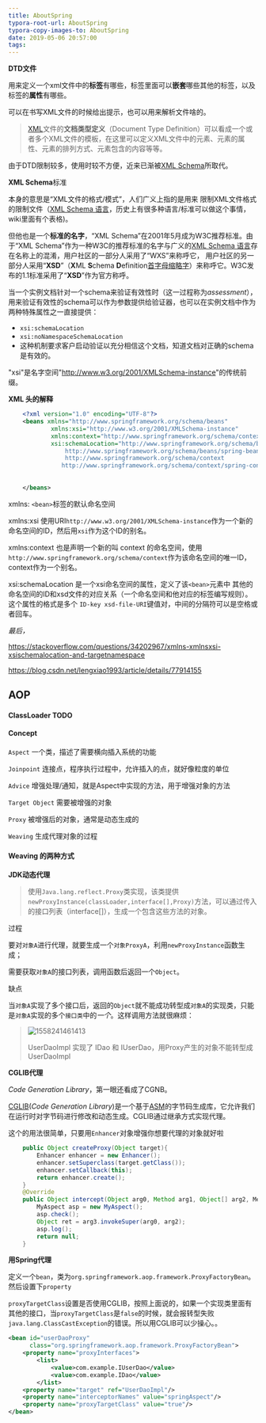 ```yaml
---
title: AboutSpring
typora-root-url: AboutSpring
typora-copy-images-to: AboutSpring
date: 2019-05-06 20:57:00
tags:
---
```




**DTD文件**

用来定义一个xml文件中的**标签**有哪些，标签里面可以**嵌套**哪些其他的标签，以及标签的**属性**有哪些。

可以在书写XML文件的时候给出提示，也可以用来解析文件啥的。

> [XML](https://zh.wikipedia.org/wiki/XML)文件的**文档类型定义**（Document Type Definition）可以看成一个或者多个XML文件的模板，在这里可以定义XML文件中的元素、元素的属性、元素的排列方式、元素包含的内容等等。

由于DTD限制较多，使用时较不方便，近来已渐被[XML Schema](https://zh.wikipedia.org/wiki/XML_Schema)所取代。

**XML Schema**标准

本身的意思是“XML文件的格式/模式”，人们广义上指的是用来 限制XML文件格式 的限制文件（[XML Schema 语言](<https://zh.wikipedia.org/wiki/XML_Schema_%E8%AF%AD%E8%A8%80>)，历史上有很多种语言/标准可以做这个事情，wiki里面有个表格)。

但他也是一个**标准的名字**，“XML Schema”在2001年5月成为W3C推荐标准。由于“XML Schema”作为一种W3C的推荐标准的名字与广义的[XML Schema 语言](https://zh.wikipedia.org/wiki/XML_Schema_%E8%AF%AD%E8%A8%80)存在名称上的混淆，用户社区的一部分人采用了“WXS”来称呼它， 用户社区的另一部分人采用“**XSD**”（**X**ML **S**chema **D**efinition[首字母缩略字](https://zh.wikipedia.org/wiki/%E9%A6%96%E5%AD%97%E6%AF%8D%E7%B8%AE%E7%95%A5%E5%AD%97)）来称呼它。W3C发布的1.1标准采用了“**XSD**”作为官方称呼。

当一个实例文档针对一个schema来验证有效性时（这一过程称为*assessment*），用来验证有效性的schema可以作为参数提供给验证器，也可以在实例文档中作为两种特殊属性之一直接提供：

- `xsi:schemaLocation`
- `xsi:noNamespaceSchemaLocation`
- 这种机制要求客户启动验证以充分相信这个文档，知道文档对正确的schema是有效的。

"xsi"是名字空间"<http://www.w3.org/2001/XMLSchema-instance>"的传统前缀。

**XML 头的解释**

```xml
	<?xml version="1.0" encoding="UTF-8"?>
	<beans xmlns="http://www.springframework.org/schema/beans"
	        xmlns:xsi="http://www.w3.org/2001/XMLSchema-instance"
	        xmlns:context="http://www.springframework.org/schema/context"
	        xsi:schemaLocation="http://www.springframework.org/schema/beans
	            http://www.springframework.org/schema/beans/spring-beans-3.0.xsd
	            http://www.springframework.org/schema/context
	           http://www.springframework.org/schema/context/spring-context-3.0.xsd">
	    
	
	</beans>

```

xmlns: `<bean>`标签的默认命名空间

xmlns:xsi 使用URI`http://www.w3.org/2001/XMLSchema-instance`作为一个新的命名空间的ID，然后用`xsi`作为这个ID的别名。

xmlns:context 也是声明一个新的叫 context 的命名空间，使用 `http://www.springframework.org/schema/context`作为该命名空间的唯一ID，context作为一个别名。

xsi:schemaLocation 是一个xsi命名空间的属性，定义了该`<bean>`元素中 其他的命名空间的ID和xsd文件的对应关系（一个命名空间和他对应的标签编写规则）。这个属性的格式是多个 `ID-key xsd-file-URI`键值对，中间的分隔符可以是空格或者回车。

*最后，*

<https://stackoverflow.com/questions/34202967/xmlns-xmlnsxsi-xsischemalocation-and-targetnamespace>

<https://blog.csdn.net/lengxiao1993/article/details/77914155>



## AOP

#### ClassLoader TODO

#### Concept

`Aspect` 一个类，描述了需要横向插入系统的功能

`Joinpoint` 连接点，程序执行过程中，允许插入的点，就好像粒度的单位

`Advice` 增强处理/通知，就是Aspect中实现的方法，用于增强对象的方法

`Target Object` 需要被增强的对象

`Proxy` 被增强后的对象，通常是动态生成的

`Weaving` 生成代理对象的过程

#### Weaving 的两种方式

**JDK动态代理**

> 使用`Java.lang.reflect.Proxy`类实现，该类提供`newProxyInstance(classLoader,interface[],Proxy)`方法，可以通过传入的接口列表（interface[]），生成一个包含这些方法的对象。

过程

要对`对象A`进行代理，就要生成一个`对象ProxyA`，利用`newProxyInstance`函数生成；

需要获取`对象A`的接口列表，调用函数后返回一个`Object`。

缺点

当`对象A`实现了多个接口后，返回的`Object`就不能成功转型成`对象A`的实现类，只能是`对象A`实现的多个`接口类`中的*一个*。这样调用方法就很麻烦：

> ![1558241461413](/1558241461413.png)
>
> UserDaoImpl 实现了 IDao 和 IUserDao，用Proxy产生的对象不能转型成 UserDaoImpl

**CGLIB代理**

*Code Generation Library*，第一眼还看成了CGNB。

[CGLIB](https://github.com/cglib/cglib)(*Code Generation Library*)是一个基于[ASM](http://www.baeldung.com/java-asm)的字节码生成库，它允许我们在运行时对字节码进行修改和动态生成。CGLIB通过继承方式实现代理。

这个的用法很简单，只要用`Enhancer`对象增强你想要代理的对象就好啦

```java
	public Object createProxy(Object target){
		Enhancer enhancer = new Enhancer();
		enhancer.setSuperclass(target.getClass());
		enhancer.setCallback(this);
		return enhancer.create();
	}
	@Override
	public Object intercept(Object arg0, Method arg1, Object[] arg2, MethodProxy arg3) throws Throwable {
		MyAspect asp = new MyAspect();
		asp.check();
		Object ret = arg3.invokeSuper(arg0, arg2);
		asp.log();
		return null;
	}
```



**用Spring代理**

定义一个`bean`，类为`org.springframework.aop.framework.ProxyFactoryBean`。然后设置下`property`

`proxyTargetClass`设置是否使用CGLIB，按照上面说的，如果一个实现类里面有其他的接口，当`proxyTargetClass`是`false`的时候，就会报转型失败`java.lang.ClassCastException`的错误。所以用CGLIB可以少操心。。

```xml
<bean id="userDaoProxy"
      class="org.springframework.aop.framework.ProxyFactoryBean">
    <property name="proxyInterfaces">
    	<list>
        	<value>com.example.IUserDao</value>
            <value>com.example.IDao</value>
        </list>
    <property name="target" ref="UserDaoImpl"/>
    <property name="interceptorNames" value="springAspect"/>
    <property name="proxyTargetClass" value="true"/>
</bean>
```

